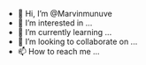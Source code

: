 - 👋 Hi, I’m @Marvinmunuve
- 👀 I’m interested in ...
- 🌱 I’m currently learning ...
- 💞️ I’m looking to collaborate on ...
- 📫 How to reach me ...

<!---
Marvinmunuve/Marvinmunuve is a ✨ special ✨ repository because its `README.md` (this file) appears on your GitHub profile.
You can click the Preview link to take a look at your changes.
--->
